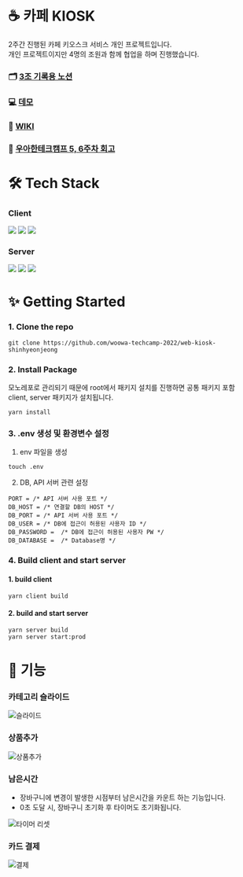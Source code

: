 <h1>☕️ 카페 KIOSK</h1>
<div>2주간 진행된 카페 키오스크 서비스 개인 프로젝트입니다.</div>
<div>개인 프로젝트이지만 4명의 조원과 함께 협업을 하며 진행했습니다.</div>

### 🗂 [3조 기록용 노션](https://olive-iguanadon-df1.notion.site/3-6757a9f1147240b099f19aa89cdf4b58)

### 💻 [데모](http://15.165.209.251/)

### 📖 [WIKI](https://github.com/woowa-techcamp-2022/web-kiosk-shinhyeonjeong/wiki)
### 💬 [우아한테크캠프 5, 6주차 회고](https://velog.io/@jsi06138/%EC%9A%B0%EC%95%84%ED%95%9C%ED%85%8C%ED%81%AC%EC%BA%A0%ED%94%84-56-%EC%A3%BC%EC%B0%A8-%ED%9A%8C%EA%B3%A0)

# 🛠 Tech Stack

### Client

<!-- js -->
<img src="https://img.shields.io/badge/javascript-F7DF1E?style=for-the-badge&logo=javascript&logoColor=black">
<!-- js -->
<img src="https://img.shields.io/badge/react-4D4D4D?style=for-the-badge&logo=react&logoColor=#61DAFB">
<!-- scss -->
<img src="https://img.shields.io/badge/styled--components-DB7093?style=for-the-badge&logo=styled-components&logoColor=white">

### Server

<!-- express -->
<img src="https://img.shields.io/badge/nestJs-E0234E?style=for-the-badge&logo=nestJs&logoColor=#E0234E">
<!-- mysql -->
<img src="https://img.shields.io/badge/mysql-4479A1?style=for-the-badge&logo=mysql&logoColor=white">
<!-- aws -->
<img src="https://img.shields.io/badge/aws EC2-FF7200?style=for-the-badge&logo=amazonaws&logoColor=black">

# ✨ Getting Started

### 1. Clone the repo

```
git clone https://github.com/woowa-techcamp-2022/web-kiosk-shinhyeonjeong
```

### 2. Install Package

모노레포로 관리되기 때문에 root에서 패키지 설치를 진행하면 공통 패키지 포함 client, server 패키지가 설치됩니다.

```
yarn install
```

### 3. .env 생성 및 환경변수 설정

1. env 파일을 생성

```
touch .env
```

2. DB, API 서버 관련 설정

```
PORT = /* API 서버 사용 포트 */
DB_HOST = /* 연결할 DB의 HOST */
DB_PORT = /* API 서버 사용 포트 */
DB_USER = /* DB에 접근이 허용된 사용자 ID */
DB_PASSWORD =  /* DB에 접근이 허용된 사용자 PW */
DB_DATABASE =  /* Database명 */
```

### 4. Build client and start server

#### 1. build client

```
yarn client build
```

#### 2. build and start server

```
yarn server build
yarn server start:prod
```

# 🥳 기능

### 카테고리 슬라이드

![슬라이드](https://user-images.githubusercontent.com/55647436/184503165-13f53179-4c6d-4bf0-b1ae-d5a90c7ec86a.gif)

### 상품추가

![상품추가](https://user-images.githubusercontent.com/55647436/184503162-f209545a-b5bd-4104-b749-bf533056b62b.gif)

### 남은시간

- 장바구니에 변경이 발생한 시점부터 남은시간을 카운트 하는 기능입니다.
- 0초 도달 시, 장바구니 초기화 후 타이머도 초기화됩니다.

![타이머 리셋](https://user-images.githubusercontent.com/55647436/184503166-af5a3e31-7f99-449c-b958-5aa9eb7350a7.gif)

### 카드 결제

![결제](https://user-images.githubusercontent.com/55647436/184503160-42add7bf-d330-4b1c-83e2-ab366a3e89bd.gif)
